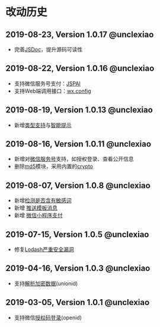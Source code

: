 # 改动历史
## 2019-08-23, Version 1.0.17 @unclexiao
 * 完善[JSDoc](https://devdocs.io/jsdoc/)，提升源码可读性

## 2019-08-22, Version 1.0.16 @unclexiao
 * 支持微信服务号支付：[JSPAI](https://pay.weixin.qq.com/wiki/doc/api/jsapi.php?chapter=7_1)
  * 支持Web端调用接口：[wx.config](https://mp.weixin.qq.com/wiki?action=doc&id=mp1421141115&t=0.7725970195588259#62)

## 2019-08-19, Version 1.0.13 @unclexiao
 * 新增[类型支持](https://www.tslang.cn/docs/handbook/declaration-files/publishing.html)与[智能提示](https://zhuanlan.zhihu.com/p/56780733)

## 2019-08-16, Version 1.0.11 @unclexiao
 * 新增对[微信服务号](https://www.npmjs.com/package/md5)支持，如授权登录、查看公开信息
 * 删除[md5](https://www.npmjs.com/package/md5)模块，采用内置的[crypto](https://nodejs.org/docs/latest-v10.x/api/crypto.html)

## 2019-08-07, Version 1.0.8 @unclexiao
 * 新增[检测是否含有敏感词](https://developers.weixin.qq.com/miniprogram/dev/api-backend/open-api/sec-check/security.msgSecCheck.html)
  * 新增 [推送模板消息](https://developers.weixin.qq.com/miniprogram/dev/framework/open-ability/template-message.html)
 * 新增 [微信小程序支付](https://api.mch.weixin.qq.com/pay/unifiedorder)
 
## 2019-07-15, Version 1.0.5 @unclexiao
 * 修复[Lodash严重安全漏洞](https://www.infoq.cn/article/k7C-ZvXKOHh284ToEy9K)

## 2019-04-16, Version 1.0.3 @unclexiao
 * 支持[解析加密数据](https://developers.weixin.qq.com/miniprogram/dev/framework/open-ability/signature.html)(unionid)

## 2019-03-05, Version 1.0.1 @unclexiao
 * 支持微信[授权码登录](https://developers.weixin.qq.com/miniprogram/dev/api/code2Session.html?search-key=jscode2session)(openid)